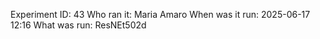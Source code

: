 Experiment ID: 43
Who ran it: Maria Amaro
When was it run: 2025-06-17 12:16
What was run: ResNEt502d
